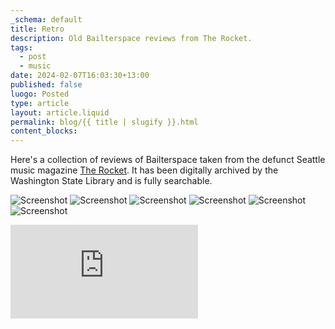 ```yaml
---
_schema: default
title: Retro
description: Old Bailterspace reviews from The Rocket.
tags:
  - post
  - music
date: 2024-02-07T16:03:30+13:00
published: false
luogo: Posted
type: article
layout: article.liquid
permalink: blog/{{ title | slugify }}.html
content_blocks:
---
```

Here's a collection of reviews of Bailterspace taken from the defunct Seattle music magazine <a href="https://washingtondigitalnewspapers.org/?a=cl&amp;cl=CL1&amp;sp=RCT&amp;e=-------en-20--1--txt-txIN-------" title="The Rocket archive at the Washington Digital Library" target="_blank" rel="noopener">The Rocket</a>. It has been digitally archived by the Washington State Library and is fully searchable.

![Screenshot](/img/bailterspace_1.png "Magazine clipping of Bailterspace") ![Screenshot](/img/bailterspace_2.png "Magazine clipping of Bailterspace") ![Screenshot](/img/bailterspace_3.png "Magazine clipping of Bailterspace") ![Screenshot](/img/bailterspace_4.png "Magazine clipping of Bailterspace") ![Screenshot](/img/bailterspace_5.png "Magazine clipping of Bailterspace") ![Screenshot](/img/bailterspace_6.png "Magazine clipping of Bailterspace")

<div class="cms-embed" data-cms-embed="PGlmcmFtZSB3aWR0aD0iMTAwIiBzcmM9Imh0dHBzOi8vd3d3LnlvdXR1YmUuY29tL2VtYmVkL3JFT1VRbFJNLWVzP3NpPTdWeW5pMGk2aElKckZ4Q3QiIHRpdGxlPSJZb3VUdWJlIHZpZGVvIHBsYXllciIgZnJhbWVib3JkZXI9IjAiIGFsbG93PSJhY2NlbGVyb21ldGVyOyBhdXRvcGxheTsgY2xpcGJvYXJkLXdyaXRlOyBlbmNyeXB0ZWQtbWVkaWE7IGd5cm9zY29wZTsgcGljdHVyZS1pbi1waWN0dXJlOyB3ZWItc2hhcmUiIGFsbG93ZnVsbHNjcmVlbj48L2lmcmFtZT4="><iframe src="https://www.youtube.com/embed/rEOUQlRM-es?si=7Vyni0i6hIJrFxCt" title="YouTube video player" frameborder="0" allow="accelerometer; autoplay; clipboard-write; encrypted-media; gyroscope; picture-in-picture; web-share" allowfullscreen></iframe></div>
